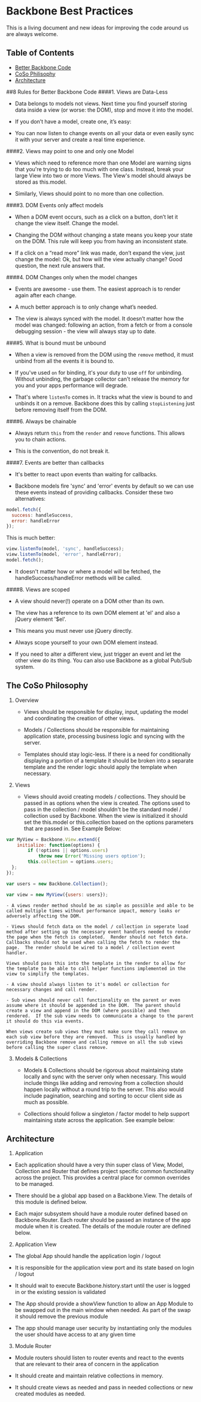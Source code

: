 # Backbone Best Practices

This is a living document and new ideas for improving the code around us are always welcome.

## Table of Contents
 * [Better Backbone Code](#rules)
 * [CoSo Philisophy](#philosophy)
 * [Architecture](#architecture)

##<a href="rules"></a>8 Rules for Better Backbone Code
####1. Views are Data-Less

* Data belongs to models not views. Next time you find yourself storing data inside a view (or worse: the DOM), stop and move it into the model.

* If you don’t have a model, create one, it’s easy:

* You can now listen to change events on all your data or even easily sync it with your server and create a real time experience.

####2. Views may point to one and only one Model

* Views which need to reference more than one Model are warning signs that you're trying to do too much with one class. Instead, break your large View into two or more Views. The View's model should always be stored as this.model.

* Similarly, Views should point to no more than one collection.

####3. DOM Events only affect models

* When a DOM event occurs, such as a click on a button, don’t let it change the view itself. Change the model.

* Changing the DOM without changing a state means you keep your state on the DOM. This rule will keep you from having an inconsistent state.

* If a click on a “read more” link was made, don’t expand the view, just change the model:  Ok, but how will the view actually change? Good question, the next rule answers that.

####4. DOM Changes only when the model changes

* Events are awesome - use them. The easiest approach is to render again after each change.

* A much better approach is to only change what’s needed.

* The view is always synced with the model. It doesn’t matter how the model was changed: following an action, from a fetch or from a console debugging session - the view will always stay up to date.

####5. What is bound must be unbound

* When a view is removed from the DOM using the `remove` method, it must unbind from all the events it is bound to.

* If you've used `on` for binding, it's your duty to use `off` for unbinding. Without unbinding, the garbage collector can't release the memory for you and your apps performance will degrade.

* That's where `listenTo` comes in. It tracks what the view is bound to and unbinds it on a remove. Backbone does this by calling `stopListening` just before removing itself from the DOM.

####6. Always be chainable

* Always return `this` from the `render` and `remove` functions. This allows you to chain actions.

* This is the convention, do not break it.

####7. Events are better than callbacks

* It's better to react upon events than waiting for callbacks.

* Backbone models fire 'sync' and 'error' events by default so we can use these events instead of providing callbacks. Consider these two alternatives:

```javascript
model.fetch({
  success: handleSuccess,
  error: handleError
});
```

This is much better:

```javascript
view.listenTo(model, 'sync', handleSuccess);
view.listenTo(model, 'error', handleError);
model.fetch();
```

* It doesn't matter how or where a model will be fetched, the handleSuccess/handleError methods will be called.

####8. Views are scoped

* A view should never(!) operate on a DOM other than its own.

* The view has a reference to its own DOM element at 'el' and also a jQuery element '$el'.

* This means you must never use jQuery directly.

* Always scope yourself to your own DOM element instead.

* If you need to alter a different view, just trigger an event and let the other view do its thing. You can also use Backbone as a global Pub/Sub system.

## <a name="philosophy"></a>The CoSo Philosophy

1. Overview

	- Views should be responsible for display, input, updating the model and coordinating the creation of other views.

	- Models / Collections should be responsible for maintaining application state, processing business logic and syncing with the server.

	- Templates should stay logic-less.  If there is a need for conditionally displaying a portion of a template it should be broken into a separate template and the render logic should apply the template when necessary.

2. Views

	- Views should avoid creating models / collections.  They should be passed in as options when the view is created.  The options used to pass in the collection / model shouldn't be the standard model / collection used by Backbone.  When the view is initialized it should set the this.model or this.collection based on the options parameters that are passed in.  See Example Below:

  ```javascript
  var MyView = Backbone.View.extend({
      initialize: function(options) {
          if (!options || options.users)
              throw new Error('Missing users option');
          this.collection = options.users;
  	};
  });

  var users = new Backbone.Collection();

  var view = new MyView({users: users});
  ```

	- A views render method should be as simple as possible and able to be called multiple times without performance impact, memory leaks or adversely affecting the DOM.

	- Views should fetch data on the model / collection in seperate load method after setting up the necessary event handlers needed to render the page when the fetch is completed.  Render should not fetch data.  Callbacks should not be used when calling the fetch to render the page.  The render should be wired to a model / collection event handler.

	Views should pass this into the template in the render to allow for the template to be able to call helper functions implemented in the view to simplify the templates.

	- A view should always listen to it's model or collection for necessary changes and call render.

	- Sub views should never call functionality on the parent or even assume where it should be appended in the DOM.  The parent should create a view and append in the DOM (where possible) and then rendered.  If the sub view needs to communicate a change to the parent it should do this via events.

	When views create sub views they must make sure they call remove on each sub view before they are removed.  This is usually handled by overriding Backbone remove and calling remove on all the sub views before calling the super class remove.

3. Models & Collections

	- Models & Collections should be rigorous about maintaining state locally and sync with the server only when necessary.  This would include things like adding and removing from a collection should happen locally without a round trip to the server.  This also would include pagination, searching and sorting to occur client side as much as possible.

	- Collections should follow a singleton / factor model to help support maintaining state across the application.  See example below:

## <a href="architecture"></a>Architecture

1. Application
  - Each application should have a very thin super class of View, Model, Collection and Router that defines project specific common functionality across the project.  This provides a central place for common overrides to be managed.

  - There should be a global app based on a Backbone.View.  The details of this module is defined below.

  - Each major subsystem should have a module router defined based on Backbone.Router.  Each router should be passed an instance of the app module when it is created.  The details of the module router are defined below.

2. Application View
  - The global App should handle the application login / logout

  - It is responsible for the application view port and its state based on login / logout

  - It should wait to execute Backbone.history.start until the user is logged in or the existing session is validated

  - The App should provide a showView function to allow an App Module to be swapped out in the main window when needed.  As part of the swap it should remove the previous module

  - The app should manage user security by instantiating only the modules the user should have access to at any given time

3. Module Router  

  - Module routers should listen to router events and react to the events that are relevant to their area of concern in the application

  - It should create and maintain relative collections in memory.

  - It should create views as needed and pass in needed collections or new created modules as needed.
